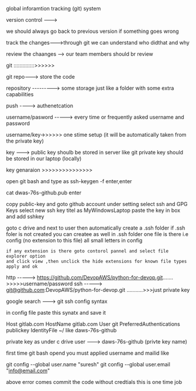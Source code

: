 global inforamtion tracking (git) system

version control ---> 

we should always go back to previous version if something goes wrong

track the changes--->through git we can understand who didthat and why

review the chaanges --> our team members should br review

git ::::::::::::::>>>>>>
 
git repo---> store the code

repository ---------> some storage just like a folder with some extra capabilities

push ----> authenetcation 

username/pasword -----> every time or frequently asked username and password

username/key->>>>>> one stime setup (it will be automatically taken from the private key)

key ---> public key shoulb be stored in server like git
	 private key should be stored in our laptop (locally)


key genaraion >>>>>>>>>>>>>>>

open git bash and type as ssh-keygen -f <key-name> <daws-76s-github>
enter,enter

cat dwas-76s-github.pub  enter


copy public-key and goto github account under setting select ssh and GPG Keys
select new ssh key
titel as MyWindowsLaptop
paste the key in box and add sshkey

goto c drive and next to user then automatically create a .ssh folder 
if .ssh foler is not created you can createe as well
	in .ssh folder one file is there i.e config (no extension to this file) all small letters in config

    if any extension is there goto contorol pannel and select file explorer option
    and click view ,then unclick the hide extensions for known file types 
    apply and ok 


http -----> https://github.com/DevopAWS/python-for-devop.git....... >>>>>username/password
ssh ----->   git@github.com:DevopAWS/python-for-devop.git ...........>>>just private key

google search ---> git ssh config syntax

in config file paste this synatx and save it

Host gitlab.com
    HostName gitlab.com
    User git
    PreferredAuthentications publickey
    IdentityFile ~/<private-keyname> like daws-76s-github

private key as under c drive user ---> daws-76s-github  (privte key name)

first time git bash opend you must applied username and mailid like

git config --global user.name "suresh"
git config --global user.email "info@email.com"

above error comes commit the code without credtials this is one time job 


   






